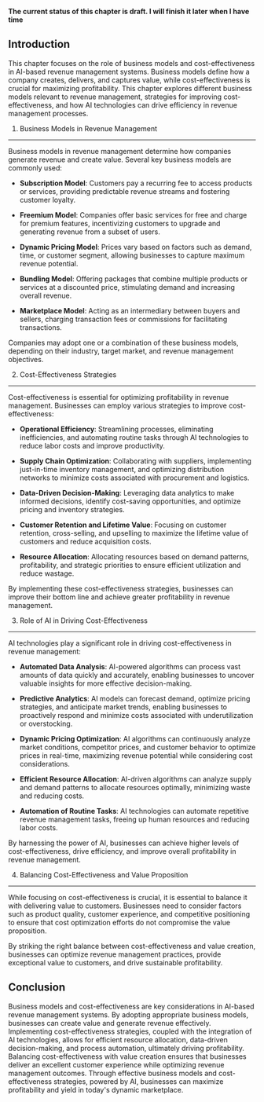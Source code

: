**The current status of this chapter is draft. I will finish it later when I have time**

Introduction
------------

This chapter focuses on the role of business models and cost-effectiveness in AI-based revenue management systems. Business models define how a company creates, delivers, and captures value, while cost-effectiveness is crucial for maximizing profitability. This chapter explores different business models relevant to revenue management, strategies for improving cost-effectiveness, and how AI technologies can drive efficiency in revenue management processes.

1. Business Models in Revenue Management
----------------------------------------

Business models in revenue management determine how companies generate revenue and create value. Several key business models are commonly used:

* **Subscription Model**: Customers pay a recurring fee to access products or services, providing predictable revenue streams and fostering customer loyalty.

* **Freemium Model**: Companies offer basic services for free and charge for premium features, incentivizing customers to upgrade and generating revenue from a subset of users.

* **Dynamic Pricing Model**: Prices vary based on factors such as demand, time, or customer segment, allowing businesses to capture maximum revenue potential.

* **Bundling Model**: Offering packages that combine multiple products or services at a discounted price, stimulating demand and increasing overall revenue.

* **Marketplace Model**: Acting as an intermediary between buyers and sellers, charging transaction fees or commissions for facilitating transactions.

Companies may adopt one or a combination of these business models, depending on their industry, target market, and revenue management objectives.

2. Cost-Effectiveness Strategies
--------------------------------

Cost-effectiveness is essential for optimizing profitability in revenue management. Businesses can employ various strategies to improve cost-effectiveness:

* **Operational Efficiency**: Streamlining processes, eliminating inefficiencies, and automating routine tasks through AI technologies to reduce labor costs and improve productivity.

* **Supply Chain Optimization**: Collaborating with suppliers, implementing just-in-time inventory management, and optimizing distribution networks to minimize costs associated with procurement and logistics.

* **Data-Driven Decision-Making**: Leveraging data analytics to make informed decisions, identify cost-saving opportunities, and optimize pricing and inventory strategies.

* **Customer Retention and Lifetime Value**: Focusing on customer retention, cross-selling, and upselling to maximize the lifetime value of customers and reduce acquisition costs.

* **Resource Allocation**: Allocating resources based on demand patterns, profitability, and strategic priorities to ensure efficient utilization and reduce wastage.

By implementing these cost-effectiveness strategies, businesses can improve their bottom line and achieve greater profitability in revenue management.

3. Role of AI in Driving Cost-Effectiveness
-------------------------------------------

AI technologies play a significant role in driving cost-effectiveness in revenue management:

* **Automated Data Analysis**: AI-powered algorithms can process vast amounts of data quickly and accurately, enabling businesses to uncover valuable insights for more effective decision-making.

* **Predictive Analytics**: AI models can forecast demand, optimize pricing strategies, and anticipate market trends, enabling businesses to proactively respond and minimize costs associated with underutilization or overstocking.

* **Dynamic Pricing Optimization**: AI algorithms can continuously analyze market conditions, competitor prices, and customer behavior to optimize prices in real-time, maximizing revenue potential while considering cost considerations.

* **Efficient Resource Allocation**: AI-driven algorithms can analyze supply and demand patterns to allocate resources optimally, minimizing waste and reducing costs.

* **Automation of Routine Tasks**: AI technologies can automate repetitive revenue management tasks, freeing up human resources and reducing labor costs.

By harnessing the power of AI, businesses can achieve higher levels of cost-effectiveness, drive efficiency, and improve overall profitability in revenue management.

4. Balancing Cost-Effectiveness and Value Proposition
-----------------------------------------------------

While focusing on cost-effectiveness is crucial, it is essential to balance it with delivering value to customers. Businesses need to consider factors such as product quality, customer experience, and competitive positioning to ensure that cost optimization efforts do not compromise the value proposition.

By striking the right balance between cost-effectiveness and value creation, businesses can optimize revenue management practices, provide exceptional value to customers, and drive sustainable profitability.

Conclusion
----------

Business models and cost-effectiveness are key considerations in AI-based revenue management systems. By adopting appropriate business models, businesses can create value and generate revenue effectively. Implementing cost-effectiveness strategies, coupled with the integration of AI technologies, allows for efficient resource allocation, data-driven decision-making, and process automation, ultimately driving profitability. Balancing cost-effectiveness with value creation ensures that businesses deliver an excellent customer experience while optimizing revenue management outcomes. Through effective business models and cost-effectiveness strategies, powered by AI, businesses can maximize profitability and yield in today's dynamic marketplace.
